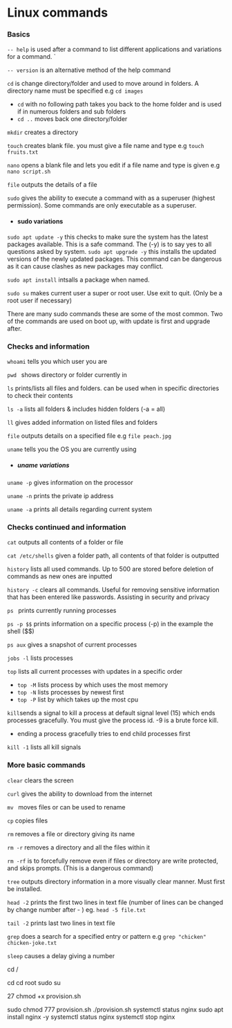 # Linux commands 

### Basics 

```-- help``` is used after a command to list different applications and variations for a command. `

```-- version``` is an alternative method of the help command

```cd``` is change directory/folder and used to move around in folders. A directory name must be specified e.g ```cd images```
* ```cd``` with no following path takes you back to the home folder and is used if in numerous folders and sub folders
* ```cd ..``` moves back one directory/folder

```mkdir``` creates a directory 

```touch``` creates blank file. you must give a file name and type e.g ```touch fruits.txt```

```nano```  opens a blank file and lets you edit if a file name and type is given e.g ```nano script.sh```

```file``` outputs the details of a file


```sudo``` gives the ability to execute a command with as a superuser (highest permission). Some commands are only executable as a superuser.

* #### sudo variations 

```sudo apt update -y``` this checks to make sure the system has the latest packages available. This is a safe command. The (-y) is to say yes to all questions asked by system.
```sudo apt upgrade -y``` this installs the updated versions of the newly updated packages. This command can be dangerous as it can cause clashes as new packages may conflict.

```sudo apt install``` intsalls a package when named. 

```sudo su``` makes current user a super or root user. Use exit to quit. (Only be a root user if necessary)

There are many sudo commands these are some of the most common. Two of the commands are used on boot up, with update is first and upgrade after. 


### Checks and information

```whoami``` tells you which user you are

```pwd ``` shows directory or folder currently in

```ls``` prints/lists all files and folders. can be used when in specific directories to check their contents

```ls -a``` lists all folders & includes hidden folders (-a = all)

```ll``` gives added information on listed files and folders

```file``` outputs details on a specified file e.g ```file peach.jpg``` 

```uname``` tells you the OS you are currently using
 
* ##### uname variations 

```uname -p```  gives information on the processor

```uname -n``` prints the private ip address

```uname -a``` prints all details regarding current system

### Checks continued and information 

```cat```  outputs all contents of a folder or file

```cat /etc/shells``` given a folder path, all contents of that folder is outputted

```history``` lists all used commands. Up to 500 are stored before deletion of commands as new ones are inputted

```history -c``` clears all commands. Useful for removing sensitive information that has been entered like passwords. Assisting in security and privacy
 
 ```ps ``` prints currently running processes

```ps -p $$``` prints information on a specific process (-p) in the example the shell ($$)

```ps aux``` gives a snapshot of current processes

```jobs -l``` lists processes

```top``` lists all current processes with updates in a specific order
* ```top -M``` lists process by which uses the most memory
* ```top -N``` lists processes by newest first
* ```top -P``` list by which takes up the most cpu

```kill```sends a signal to kill a process at default signal level (15) which ends processes gracefully.  You must give the process id. -9 is a brute force kill.
* ending a process gracefully tries to end child processes first

```kill -1``` lists all kill signals

### More basic commands

```clear``` clears the screen 

```curl``` gives the ability to download from the internet 

```mv ``` moves files or can be used to rename

```cp``` copies files  
 
```rm``` removes a file or directory giving its name

```rm -r``` removes a directory and all the files within it 

```rm -rf``` is to forcefully remove even if files or directory are write protected, and skips prompts. (This is a dangerous command) 

```tree``` outputs directory information in a more visually clear manner. Must first be installed.


```head -2``` prints the first two lines in text file (number of lines can be changed by change number after - ) eg. ```head -5 file.txt```

```tail -2``` prints last two lines in text file

```grep``` does a search for a specified entry or pattern e.g ```grep "chicken" chicken-joke.txt```

```sleep``` causes a delay giving a number 


cd /
  
  
cd
cd root
sudo su
 


   27  chmod +x provision.sh

sudo chmod 777 provision.sh
./provision.sh
systemctl status nginx
sudo apt install nginx -y
systemctl status nginx
systemctl stop nginx
